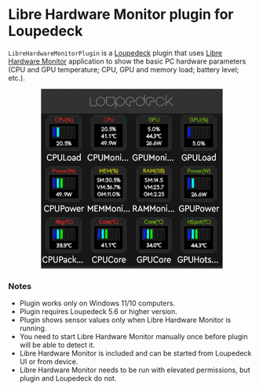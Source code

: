 # Libre Hardware Monitor plugin for Loupedeck

`LibreHardwareMonitorPlugin` is a [Loupedeck](https://loupedeck.com) plugin that uses [Libre Hardware Monitor](https://github.com/LibreHardwareMonitor/LibreHardwareMonitor) application to show the basic PC hardware parameters (CPU and GPU temperature; CPU, GPU and memory load; battery level; etc.).

<p align="center">
    <img src="https://raw.githubusercontent.com/mcmzero/librehardwaremonitorplugin/refs/heads/master/img/screenshot.png" alt="LibreHardwareMonitorPlugin"/>
</p>

### Notes

* Plugin works only on Windows 11/10 computers.
* Plugin requires Loupedeck 5.6 or higher version.
* Plugin shows sensor values only when Libre Hardware Monitor is running.
* You need to start Libre Hardware Monitor manually once before plugin will be able to detect it.
* Libre Hardware Monitor is included and can be started from Loupedeck UI or from device.
* Libre Hardware Monitor needs to be run with elevated permissions, but plugin and Loupedeck do not.
